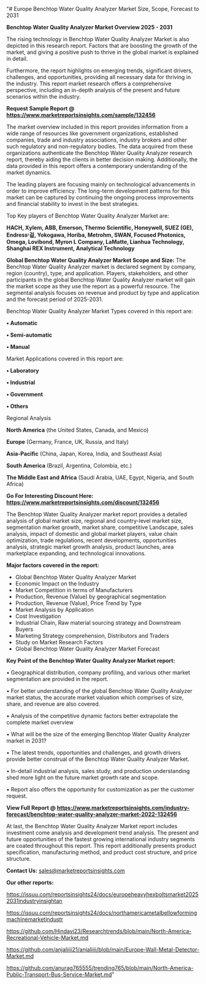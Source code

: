 "# Europe Benchtop Water Quality Analyzer Market Size, Scope, Forecast to 2031

<Strong> Benchtop Water Quality Analyzer Market Overview 2025 - 2031</strong>

The rising technology in Benchtop Water Quality Analyzer Market is also depicted in this research report. Factors that are boosting the growth of the market, and giving a positive push to thrive in the global market is explained in detail.

Furthermore, the report highlights on emerging trends, significant drivers, challenges, and opportunities, providing all necessary data for thriving in the industry. This report market research offers a comprehensive perspective, including an in-depth analysis of the present and future scenarios within the industry.

<strong>Request Sample Report @ <a href=https://www.marketreportsinsights.com/sample/132456>https://www.marketreportsinsights.com/sample/132456</a></strong>

The market overview included in this report provides information from a wide range of resources like government organizations, established companies, trade and industry associations, industry brokers and other such regulatory and non-regulatory bodies. The data acquired from these organizations authenticate the Benchtop Water Quality Analyzer research report, thereby aiding the clients in better decision making. Additionally, the data provided in this report offers a contemporary understanding of the market dynamics.

The leading players are focusing mainly on technological advancements in order to improve efficiency. The long-term development patterns for this market can be captured by continuing the ongoing process improvements and financial stability to invest in the best strategies.

Top Key players of Benchtop Water Quality Analyzer Market are:

<strong>HACH, Xylem, ABB, Emerson, Thermo Scientific, Honeywell, SUEZ (GE), Endressᶫ걺, Yokogawa, Horiba, Metrohm, SWAN, Focused Photonics, Omega, Lovibond, Myron L Company, LaMatte, Lianhua Technology, Shanghai REX Instrument, Analytical Technology</strong>

<strong><b>Global Benchtop Water Quality Analyzer Market Scope and Size:</b></strong>
The Benchtop Water Quality Analyzer market is declared segment by company, region (country), type, and application. Players, stakeholders, and other participants in the global Benchtop Water Quality Analyzer market will gain the market scope as they use the report as a powerful resource. The segmental analysis focuses on revenue and product by type and application and the forecast period of 2025-2031.

Benchtop Water Quality Analyzer Market Types covered in this report are:

<strong>• Automatic

• Semi-automatic

• Manual</strong>

Market Applications covered in this report are:

<strong>• Laboratory

• Industrial

• Government

• Others</strong> 

Regional Analysis

<strong>North America</strong> (the United States, Canada, and Mexico)

<strong>Europe</strong> (Germany, France, UK, Russia, and Italy)

<strong>Asia-Pacific</strong> (China, Japan, Korea, India, and Southeast Asia)

<strong>South America</strong> (Brazil, Argentina, Colombia, etc.)

<strong>The Middle East and Africa</strong> (Saudi Arabia, UAE, Egypt, Nigeria, and South Africa)

<strong>Go For Interesting Discount Here: <a href=https://www.marketreportsinsights.com/discount/132456>https://www.marketreportsinsights.com/discount/132456</a></strong>

The Benchtop Water Quality Analyzer market report provides a detailed analysis of global market size, regional and country-level market size, segmentation market growth, market share, competitive Landscape, sales analysis, impact of domestic and global market players, value chain optimization, trade regulations, recent developments, opportunities analysis, strategic market growth analysis, product launches, area marketplace expanding, and technological innovations.

<strong><b>Major factors covered in the report:</b></strong>
<ul>
  <li>Global Benchtop Water Quality Analyzer Market </li>
  <li>Economic Impact on the Industry</li>
  <li>Market Competition in terms of Manufacturers</li>
  <li>Production, Revenue (Value) by geographical segmentation</li>
  <li>Production, Revenue (Value), Price Trend by Type</li>
  <li>Market Analysis by Application</li>
  <li>Cost Investigation</li>
  <li>Industrial Chain, Raw material sourcing strategy and Downstream Buyers</li>
  <li>Marketing Strategy comprehension, Distributors and Traders</li>
  <li>Study on Market Research Factors</li>
  <li>Global Benchtop Water Quality Analyzer Market Forecast</li>
</ul>

<strong><b>Key Point of the Benchtop Water Quality Analyzer Market report:</b></strong>

• Geographical distribution, company profiling, and various other market segmentation are provided in the report.

• For better understanding of the global Benchtop Water Quality Analyzer market status, the accurate market valuation which comprises of size, share, and revenue are also covered.

• Analysis of the competitive dynamic factors better extrapolate the complete market overview

• What will be the size of the emerging Benchtop Water Quality Analyzer market in 2031?

• The latest trends, opportunities and challenges, and growth drivers provide better construal of the Benchtop Water Quality Analyzer Market.

• In-detail industrial analysis, sales study, and production understanding shed more light on the future market growth rate and scope.

• Report also offers the opportunity for customization as per the customer request.

<strong><b>View Full Report @ <a href=https://www.marketreportsinsights.com/industry-forecast/benchtop-water-quality-analyzer-market-2022-132456>https://www.marketreportsinsights.com/industry-forecast/benchtop-water-quality-analyzer-market-2022-132456</a></b></strong>


At last, the Benchtop Water Quality Analyzer Market report includes investment come analysis and development trend analysis. The present and future opportunities of the fastest growing international industry segments are coated throughout this report. This report additionally presents product specification, manufacturing method, and product cost structure, and price structure.

<strong>Contact Us:</strong>
sales@marketreportsinsights.com

<strong>Our other reports:</strong>

<a href=https://issuu.com/reportsinsights24/docs/europeheavyhexboltsmarket20252031industryinsightan>https://issuu.com/reportsinsights24/docs/europeheavyhexboltsmarket20252031industryinsightan</a>

<a href=https://issuu.com/reportsinsights24/docs/northamericametalbellowformingmachinemarketindustr>https://issuu.com/reportsinsights24/docs/northamericametalbellowformingmachinemarketindustr</a>

<a href=https://github.com/Hindavi23/Researchtrends/blob/main/North-America-Recreational-Vehicle-Market.md>https://github.com/Hindavi23/Researchtrends/blob/main/North-America-Recreational-Vehicle-Market.md</a>

<a href=https://github.com/anjaliiii21/anjaliiii/blob/main/Europe-Wall-Metal-Detector-Market.md>https://github.com/anjaliiii21/anjaliiii/blob/main/Europe-Wall-Metal-Detector-Market.md</a>

<a href=https://github.com/anurag765555/trending765/blob/main/North-America-Public-Transport-Bus-Service-Market.md>https://github.com/anurag765555/trending765/blob/main/North-America-Public-Transport-Bus-Service-Market.md</a>"

